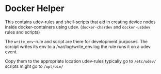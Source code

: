 # Docker Helper

This contains udev-rules and shell-scripts that aid in creating device nodes inside docker-containers using udev. (`docker-chardev` and `docker-usbdev` rules and scripts)

The `write_env`-rule and script are there for development purposes. The scrcipt writes its env to a /var/log/write_env.log the rule runs it on a udev event.

Copy them to the appropriate location udev-rules typicaliy go to `/etc/udev/` scripts might go to `/opt/bin/`